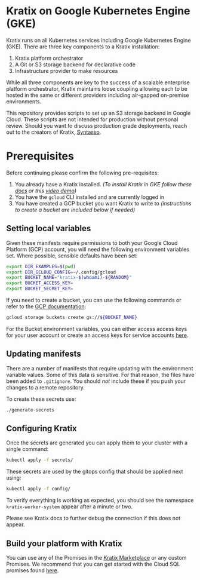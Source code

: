 # Kratix on Google Kubernetes Engine (GKE)

Kratix runs on all Kubernetes services including Google Kubernetes Engine (GKE). There are three key components to a Kratix installation:
1. Kratix platform orchestrator
1. A Git or S3 storage backend for declarative code
1. Infrastructure provider to make resources

While all three components are key to the success of a scalable enterprise platform orchestrator, Kratix maintains loose coupling allowing each to be hosted in the same or different providers including air-gapped on-premise environments.

This repository provides scripts to set up an S3 storage backend in Google Cloud. These scripts are not intended for production without personal review. Should you want to discuss production grade deployments, reach out to the creators of Kratix, [Syntasso](https://syntasso.io/).

# Prerequisites

Before continuing please confirm the following pre-requisites:
1. You already have a Kratix installed.
    _(To install Kratix in GKE follow these [docs](https://docs.kratix.io/main/guides/installing-kratix-GKE) or this [video demo](https://www.youtube.com/watch?v=Zkh3FIGMsds))_
1. You have the `gcloud` CLI installed and are currently logged in
1. You have created a GCP bucket you want Kratix to write to _(instructions to create a bucket are included below if needed)_


## Setting local variables

Given these manifests require permissions to both your Google Cloud Platform
(GCP) account, you will need the following environment variables set. Where possible,
sensible defaults have been set:

```bash
export DIR_EXAMPLES=$(pwd)
export DIR_GCLOUD_CONFIG=~/.config/gcloud
export BUCKET_NAME="kratix-$(whoami)-${RANDOM}"
export BUCKET_ACCESS_KEY=
export BUCKET_SECRET_KEY=
```

If you need to create a bucket, you can use the following commands or refer to the [GCP documentation](https://cloud.google.com/storage/docs/creating-buckets#command-line):

```bash
gcloud storage buckets create gs://${BUCKET_NAME}
```

For the Bucket environment variables, you can either access access keys for your user account or create an access keys for service accounts [here](https://console.cloud.google.com/storage/settings;tab=interoperability).

## Updating manifests

There are a number of manifests that require updating with the environment variable values.
Some of this data is sensitive. For that reason, the files have been added to
`.gitignore`. You should _not_ include these if you push your changes to a remote repository.

To create these secrets use:
```bash
./generate-secrets
```

## Configuring Kratix

Once the secrets are generated you can apply them to your cluster with a single command:
```bash
kubectl apply -f secrets/
```

These secrets are used by the gitops config that should be applied next using:
```bash
kubectl apply -f config/
```

To verify everything is working as expected, you should see the namespace `kratix-worker-system` appear after a minute or two.

Please see Kratix docs to further debug the connection if this does not appear.

## Build your platform with Kratix

You can use any of the Promises in the [Kratix Marketplace](https://docs.kratix.io/marketplace) or any custom Promises. We recommend that you can get started with the Cloud SQL promises found [here](https://github.com/syntasso/kratix-marketplace/tree/main/sql/gcp).

